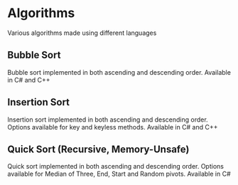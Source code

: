 # Algorithms
Various algorithms made using different languages

## Bubble Sort

Bubble sort implemented in both ascending and descending order. Available in C# and C++

## Insertion Sort

Insertion sort implemented in both ascending and descending order. Options available for key and keyless methods. Available in C# and C++

## Quick Sort (Recursive, Memory-Unsafe)

Quick sort implemented in both ascending and descending order. Options available for Median of Three, End, Start and Random pivots. Available in C#
